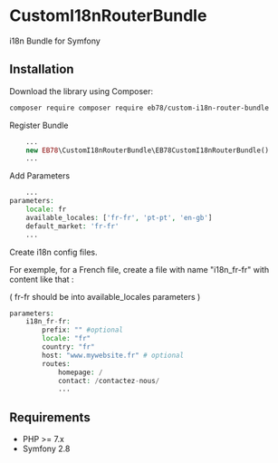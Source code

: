 # CustomI18nRouterBundle

i18n Bundle for Symfony

## Installation

Download the library using Composer:

```bash
composer require composer require eb78/custom-i18n-router-bundle
```

Register Bundle

```php
    ...
    new EB78\CustomI18nRouterBundle\EB78CustomI18nRouterBundle()
    ...
```

Add Parameters

```php
    ...
parameters:
    locale: fr
    available_locales: ['fr-fr', 'pt-pt', 'en-gb']
    default_market: 'fr-fr'
    ...
```

Create i18n config files.

For exemple, for a French file, create a file with name "i18n_fr-fr"
 with content like that :

( fr-fr should be into available_locales parameters )


```php
parameters:
    i18n_fr-fr:
        prefix: "" #optional
        locale: "fr"
        country: "fr"
        host: "www.mywebsite.fr" # optional
        routes:
            homepage: /
            contact: /contactez-nous/
            ...
```



## Requirements

* PHP >= 7.x
* Symfony 2.8